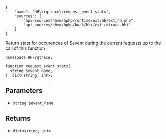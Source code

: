 ``` yamlmeta
{
    "name": "HH\\rqtrace\\request_event_stats",
    "sources": [
        "api-sources/hhvm/hphp/runtime/ext/hh/ext_hh.php",
        "api-sources/hhvm/hphp/hack/hhi/ext_rqtrace.hhi"
    ]
}
```




Return stats for occurences of $event during the current requests up to the
call of this function




``` Hack
namespace HH\rqtrace;

function request_event_stats(
  string $event_name,
): dict<string, int>;
```




## Parameters




+ ` string $event_name `




## Returns




* ` dict<string, int> `
<!-- HHAPIDOC -->
